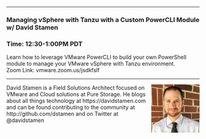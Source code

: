 <style>
  .wrapper {margin-top:75px;}
  header {top:20px!important;
  .session-wrapper{border:1px solid #36373b; border-radius:5px; padding:20px; background-color:##D3D3D3;}
  
</style>
<hr/>

### **Managing vSphere with Tanzu with a Custom PowerCLI Module w/ David Stamen**
### **Time: 12:30-1:00PM PDT**
<div class="session-wrapper">
Learn how to leverage VMware PowerCLI to build your own PowerShell module to manage your VMware vSphere with Tanzu environment.<br>
Zoom Link: vmware.zoom.us/jsdkfslf 
</div>

<hr/>
<img src="davidstamen.jpeg" alt="David Stamen" width="25%" align="right">
    
<p>David Stamen is a Field Solutions Architect focused on VMware and Cloud solutions at Pure Storage. He blogs about all things technology at https://davidstamen.com and can be found contributing to the community at http://github.com/dstamen and on Twitter at @davidstamen</p>


